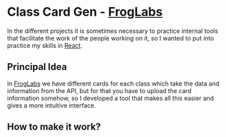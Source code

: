 # Class Card Gen - [FrogLabs](https://github.com/froglabscl/)
In the different projects it is sometimes necessary to practice internal tools that facilitate the work of the people working on it, so I wanted to put into practice my skills in [React](https://reactjs.org).
## Principal Idea
In [FrogLabs](https://github.com/froglabscl/) we have different cards for each class which take the data and information from the API, but for that you have to upload the card information somehow, so I developed a tool that makes all this easier and gives a more intuitive interface.
## How to make it work?